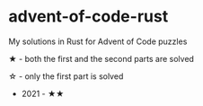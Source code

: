 # advent-of-code-rust

My solutions in Rust for Advent of Code puzzles

★ - both the first and the second parts are solved

☆ - only the first part is solved

- 2021 - ★★
